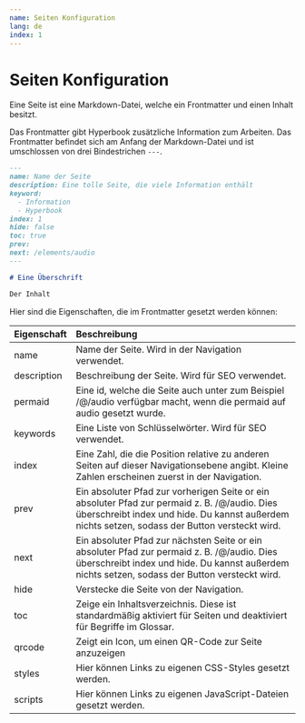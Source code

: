 ```yaml
---
name: Seiten Konfiguration
lang: de
index: 1
---
```


# Seiten Konfiguration

Eine Seite ist eine Markdown-Datei, welche ein Frontmatter und einen Inhalt besitzt.

Das Frontmatter gibt Hyperbook zusätzliche Information zum Arbeiten. Das Frontmatter befindet sich am Anfang der Markdown-Datei und ist umschlossen von drei Bindestrichen `---`.

```md
---
name: Name der Seite
description: Eine tolle Seite, die viele Information enthält
keyword:
  - Information
  - Hyperbook
index: 1
hide: false
toc: true
prev:
next: /elements/audio
---

# Eine Überschrift

Der Inhalt
```

Hier sind die Eigenschaften, die im Frontmatter gesetzt werden können:

| Eigenschaft | Beschreibung                                                                                                                                   |
| :---------- | :--------------------------------------------------------------------------------------------------------------------------------------------- |
| name        | Name der Seite. Wird in der Navigation verwendet.                                                                                              |
| description | Beschreibung der Seite. Wird für SEO verwendet.                                                                                                |
| permaid     | Eine id, welche die Seite auch unter zum Beispiel /@/audio verfügbar macht, wenn die permaid auf audio gesetzt wurde. |
| keywords    | Eine Liste von Schlüsselwörter. Wird für SEO verwendet.                                                                                        |
| index       | Eine Zahl, die die Position relative zu anderen Seiten auf dieser Navigationsebene angibt. Kleine Zahlen erscheinen zuerst in der Navigation.  |
| prev        | Ein absoluter Pfad zur vorherigen Seite or ein absoluter Pfad zur permaid z. B. /@/audio. Dies überschreibt index und hide. Du kannst außerdem nichts setzen, sodass der Button versteckt wird. |
| next        | Ein absoluter Pfad zur nächsten Seite or ein absoluter Pfad zur permaid z. B. /@/audio. Dies überschreibt index und hide. Du kannst außerdem nichts setzen, sodass der Button versteckt wird.   |
| hide        | Verstecke die Seite von der Navigation.                                                                                                        |
| toc         | Zeige ein Inhaltsverzeichnis. Diese ist standardmäßig aktiviert für Seiten und deaktiviert für Begriffe im Glossar.                            |
| qrcode | Zeigt ein Icon, um einen QR-Code zur Seite anzuzeigen |
| styles            | Hier können Links zu eigenen CSS-Styles gesetzt werden. |
| scripts            | Hier können Links zu eigenen JavaScript-Dateien gesetzt werden. |
